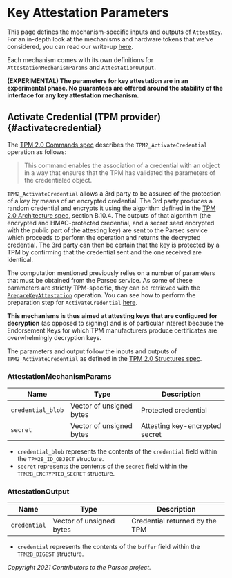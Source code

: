 # Key Attestation Parameters

This page defines the mechanism-specific inputs and outputs of `AttestKey`. For an in-depth look at
the mechanisms and hardware tokens that we've considered, you can read our write-up
[here](https://drive.google.com/file/d/11jLLv8zN_xRunj9BEkk_L_tj5DiQOtkG/view?usp=sharing).

Each mechanism comes with its own definitions for `AttestationMechanismParams` and
`AttestationOutput`.

**(EXPERIMENTAL) The parameters for key attestation are in an experimental phase. No guarantees are
offered around the stability of the interface for any key attestation mechanism.**

## Activate Credential (TPM provider) {#activatecredential}

The [TPM 2.0 Commands
spec](https://trustedcomputinggroup.org/wp-content/uploads/TCG_TPM2_r1p59_Part3_Commands_pub.pdf)
describes the `TPM2_ActivateCredential` operation as follows:

> This command enables the association of a credential with an object in a way that ensures that the
> TPM has validated the parameters of the credentialed object.

`TPM2_ActivateCredential` allows a 3rd party to be assured of the protection of a key by means of an
encrypted credential. The 3rd party produces a random credential and encrypts it using the algorithm
defined in the [TPM 2.0 Architecture
spec](https://trustedcomputinggroup.org/wp-content/uploads/TCG_TPM2_r1p59_Part1_Architecture_pub.pdf),
section B.10.4. The outputs of that algorithm (the encrypted and HMAC-protected credential, and a
secret seed encrypted with the public part of the attesting key) are sent to the Parsec service
which proceeds to perform the operation and returns the decrypted credential. The 3rd party can then
be certain that the key is protected by a TPM by confirming that the credential sent and the one
received are identical.

The computation mentioned previously relies on a number of parameters that must be obtained from the
Parsec service. As some of these parameters are strictly TPM-specific, they can be retrieved with
the [`PrepareKeyAttestation`](prepare_key_attestation.md) operation. You can see how to perform the
preparation step for `ActivateCredential`
[here](prepare_key_attestation_params.md#activatecredential).

**This mechanisms is thus aimed at attesting keys that are configured for decryption** (as opposed
to signing) and is of particular interest because the Endorsement Keys for which TPM manufacturers
produce certificates are overwhelmingly decryption keys.

The parameters and output follow the inputs and outputs of `TPM2_ActivateCredential` as defined in
the [TPM 2.0 Structures
spec](https://trustedcomputinggroup.org/wp-content/uploads/TCG_TPM2_r1p59_Part2_Structures_pub.pdf).

### AttestationMechanismParams

| Name              | Type                     | Description                    |
|-------------------|--------------------------|--------------------------------|
| `credential_blob` | Vector of unsigned bytes | Protected credential           |
| `secret`          | Vector of unsigned bytes | Attesting key-encrypted secret |

- `credential_blob` represents the contents of the `credential` field within the `TPM2B_ID_OBJECT`
   structure.
- `secret` represents the contents of the `secret` field within the `TPM2B_ENCRYPTED_SECRET`
   structure.

### AttestationOutput

| Name         | Type                     | Description                    |
|--------------|--------------------------|--------------------------------|
| `credential` | Vector of unsigned bytes | Credential returned by the TPM |

- `credential` represents the contents of the `buffer` field within the `TPM2B_DIGEST` structure.

*Copyright 2021 Contributors to the Parsec project.*
